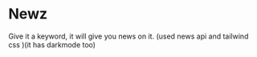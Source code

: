 # Newz
Give it a keyword, it will give you news on it. (used news api and tailwind css )(it has darkmode too)
